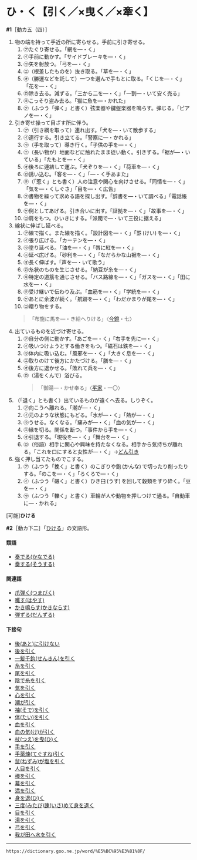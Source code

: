 # ひ・く【引く／×曳く／×牽く】

**\#1**［動カ五（四）］
1. 物の端を持って手近の所に寄らせる。手前に引き寄せる。    
    1.  ㋐たぐり寄せる。「網を―・く」        
    2.  ㋑手前に動かす。「サイドブレーキを―・く」        
    3.  ㋒矢を射放つ。「弓を―・く」        
    4.  ㋓（根差したものを）抜き取る。「草を―・く」        
    5.  ㋔（勝運などを託して）一つを選んで手もとに取る。「くじを―・く」「花を―・く」        
    6.  ㋕除き去る。減ずる。「三から二を―・く」「一割―・いて安く売る」        
    7.  ㋖こっそり盗み去る。「猫に魚を―・かれた」        
    8.  ㋗（ふつう「弾く」と書く）弦楽器や鍵盤楽器を鳴らす。弾じる。「ピアノを―・く」
2. 引き寄せ操って目ざす所に伴う。    
    1.  ㋐（引き綱を取って）連れ出す。「犬を―・いて散歩する」        
    2.  ㋑連行する。引き立てる。「警察に―・かれる」        
    3.  ㋒（手を取って）導き行く。「子供の手を―・く」        
    4.  ㋓（長い物が）地面などに触れたまま従い動く。引きずる。「裾が―・いている」「たもとを―・く」        
    5.  ㋔後ろに連結して運ぶ。「犬ぞりを―・く」「荷車を―・く」        
    6.  ㋕誘い込む。「客を―・く」「―・く手あまた」        
    7.  ㋖（「惹く」とも書く）人の注意や関心を向けさせる。「同情を―・く」「気を―・くしぐさ」「目を―・く広告」        
    8.  ㋗書物を繰って求める語を探し出す。「辞書を―・いて調べる」「電話帳を―・く」
    9.  ㋘例としてあげる。引き合いに出す。「証拠を―・く」「故事を―・く」        
    10.  ㋙肩をもつ。ひいきにする。「派閥で―・いて三役に据える」
3. 線状に伸ばし延べる。    
    1.  ㋐線で描く。また線を描く。「設計図を―・く」「罫 (けい) を―・く」        
    2.  ㋑張り広げる。「カーテンを―・く」        
    3.  ㋒塗り延べる。「油を―・く」「唇に紅を―・く」        
    4.  ㋓延べ広げる。「砂利を―・く」「なだらかな山裾を―・く」        
    5.  ㋔長く伸ばす。「声を―・いて歌う」        
    6.  ㋕糸状のものを生じさせる。「納豆が糸を―・く」        
    7.  ㋖特定の道筋を通じさせる。「バス路線を―・く」「ガスを―・く」「田に水を―・く」        
    8.  ㋗受け継いで伝わり及ぶ。「血筋を―・く」「学統を―・く」        
    9.  ㋘あとに余波が続く。「航跡を―・く」「わだかまりが尾を―・く」        
    10.  ㋙贈り物をする。
	>「布施に馬を―・き給へりける」〈[今鏡](https://dictionary.goo.ne.jp/word/%E4%BB%8A%E9%8F%A1/#jn-14881)・七〉
4. 出ているものを近づけ寄せる。    
    1.  ㋐自分の側に動かす。「あごを―・く」「右手を先に―・く」        
    2.  ㋑吸いつけようとする働きをもつ。「磁石は鉄を―・く」        
    3.  ㋒体内に吸い込む。「風邪を―・く」「大きく息を―・く」        
    4.  ㋓取りのけて後方にかたづける。「膳を―・く」        
    5.  ㋔後方に退かせる。「敗れて兵を―・く」        
    6.  ㋕（湯をくんで）浴びる。        
        >「御湯―・かせ奉る」〈[平家](https://dictionary.goo.ne.jp/word/%E5%B9%B3%E5%AE%B6%E7%89%A9%E8%AA%9E/#jn-198120)・一〇〉
5. （「退く」とも書く）出ているものが遠くへ去る。しりぞく。    
    1.  ㋐向こうへ離れる。「潮が―・く」        
    2.  ㋑元のような状態にもどる。「水が―・く」「熱が―・く」        
    3.  ㋒うせる。なくなる。「痛みが―・く」「血の気が―・く」        
    4.  ㋓縁を切る。関係を断つ。「事件から手を―・く」        
    5.  ㋔引退する。「現役を―・く」「舞台を―・く」        
    6.  ㋕（俗語）相手に関心や興味を持たなくなる。相手から気持ちが離れる。「これを口にすると女性が―・く」→[どん引き](https://dictionary.goo.ne.jp/word/%E3%81%A9%E3%82%93%E5%BC%95%E3%81%8D/#jn-162125)
6. 強く押し当てたものでこする。    
    1.  ㋐（ふつう「挽く」と書く）のこぎりや鉋 (かんな) で切ったり削ったりする。「のこを―・く」「ろくろで―・く」        
    2.  ㋑（ふつう「碾く」と書く）ひき臼 (うす) を回して穀類をすり砕く。「豆を―・く」 
    3.  ㋒（ふつう「轢く」と書く）車輪が人や動物を押しつけて通る。「自動車に―・かれる」
        

\[可能\]**ひける**

**\#2**［動カ下二］「[ひける](https://dictionary.goo.ne.jp/word/%E5%BC%95%E3%81%91%E3%82%8B/#jn-184136)」の文語形。

#### 類語

-   [奏でる(かなでる)](https://dictionary.goo.ne.jp/word/%E5%A5%8F%E3%81%A7%E3%82%8B/#jn-43512)
-   [奏する(そうする)](https://dictionary.goo.ne.jp/word/%E5%A5%8F%E3%81%99%E3%82%8B/#jn-128882)

#### 関連語

-   [爪弾く(つまびく)](https://dictionary.goo.ne.jp/word/%E7%88%AA%E5%BC%BE%E3%81%8F/#jn-148176)
-   [囃す(はやす)](https://dictionary.goo.ne.jp/word/%E5%9B%83%E3%81%99/#jn-179493)
-   [かき鳴らす(かきならす)](https://dictionary.goo.ne.jp/word/%E6%8E%BB%E3%81%8D%E9%B3%B4%E3%82%89%E3%81%99/#jn-38288)
-   [弾ずる(だんずる)](https://dictionary.goo.ne.jp/word/%E5%BC%BE%E3%81%9A%E3%82%8B/#jn-140200)

#### 下接句

-   [後(あと)に引けない](https://dictionary.goo.ne.jp/word/%E5%BE%8C%E3%81%AB%E5%BC%95%E3%81%91%E3%81%AA%E3%81%84/#jn-5111)
-   [後を引く](https://dictionary.goo.ne.jp/word/%E5%BE%8C%E3%82%92%E5%BC%95%E3%81%8F/#jn-5116)
-   [一髪千鈞(せんきん)を引く](https://dictionary.goo.ne.jp/word/%E4%B8%80%E9%AB%AA%E5%8D%83%E9%88%9E%E3%82%92%E5%BC%95%E3%81%8F/#jn-13634)
-   [糸を引く](https://dictionary.goo.ne.jp/word/%E7%B3%B8%E3%82%92%E5%BC%95%E3%81%8F/#jn-13892)
-   [尾を引く](https://dictionary.goo.ne.jp/word/%E5%B0%BE%E3%82%92%E5%BC%95%E3%81%8F/#jn-27043)
-   [陰で糸を引く](https://dictionary.goo.ne.jp/word/%E9%99%B0%E3%81%A7%E7%B3%B8%E3%82%92%E5%BC%95%E3%81%8F/#jn-39424)
-   [気を引く](https://dictionary.goo.ne.jp/word/%E6%B0%97%E3%82%92%E5%BC%95%E3%81%8F/#jn-50143)
-   [心を引く](https://dictionary.goo.ne.jp/word/%E5%BF%83%E3%82%92%E5%BC%95%E3%81%8F/#jn-78078)
-   [潮が引く](https://dictionary.goo.ne.jp/word/%E6%BD%AE%E3%81%8C%E5%BC%95%E3%81%8F/#jn-93925)
-   [袖(そで)を引く](https://dictionary.goo.ne.jp/word/%E8%A2%96%E3%82%92%E5%BC%95%E3%81%8F/#jn-130891)
-   [体(たい)を引く](https://dictionary.goo.ne.jp/word/%E4%BD%93%E3%82%92%E5%BC%95%E3%81%8F/#jn-132356)
-   [血を引く](https://dictionary.goo.ne.jp/word/%E8%A1%80%E3%82%92%E5%BC%95%E3%81%8F/#jn-140806)
-   [血の気(け)が引く](https://dictionary.goo.ne.jp/word/%E8%A1%80%E3%81%AE%E6%B0%97%E3%81%8C%E5%BC%95%E3%81%8F/#jn-142142)
-   [杖(つえ)を曳(ひ)く](https://dictionary.goo.ne.jp/word/%E6%9D%96%E3%82%92%E6%9B%B3%E3%81%8F/#jn-146470)
-   [手を引く](https://dictionary.goo.ne.jp/word/%E6%89%8B%E3%82%92%E5%BC%95%E3%81%8F/#jn-148931)
-   [手薬煉(てぐすね)引く](https://dictionary.goo.ne.jp/word/%E6%89%8B%E8%96%AC%E7%B7%B4%E5%BC%95%E3%81%8F/#jn-151158)
-   [鼠(ねずみ)が塩を引く](https://dictionary.goo.ne.jp/word/%E9%BC%A0%E3%81%8C%E5%A1%A9%E3%82%92%E5%BC%95%E3%81%8F/#jn-170096)
-   [人目を引く](https://dictionary.goo.ne.jp/word/%E4%BA%BA%E7%9B%AE%E3%82%92%E5%BC%95%E3%81%8F/#jn-186296)
-   [棒を引く](https://dictionary.goo.ne.jp/word/%E6%A3%92%E3%82%92%E5%BC%95%E3%81%8F/#jn-200989)
-   [幕を引く](https://dictionary.goo.ne.jp/word/%E5%B9%95%E3%82%92%E5%BC%95%E3%81%8F/#jn-207480)
-   [満を引く](https://dictionary.goo.ne.jp/word/%E6%BA%80%E3%82%92%E5%BC%95%E3%81%8F/#jn-210290)
-   [身を退(ひ)く](https://dictionary.goo.ne.jp/word/%E8%BA%AB%E3%82%92%E9%80%80%E3%81%8F/#jn-210727)
-   [三度(みたび)諫(いさ)めて身を退く](https://dictionary.goo.ne.jp/word/%E4%B8%89%E5%BA%A6%E8%AB%AB%E3%82%81%E3%81%A6%E8%BA%AB%E3%82%92%E9%80%80%E3%81%8F/#jn-212126)
-   [目を引く](https://dictionary.goo.ne.jp/word/%E7%9B%AE%E3%82%92%E5%BC%95%E3%81%8F/#jn-216418)
-   [湯を引く](https://dictionary.goo.ne.jp/word/%E6%B9%AF%E3%82%92%E5%BC%95%E3%81%8F/#jn-223551)
-   [弓を引く](https://dictionary.goo.ne.jp/word/%E5%BC%93%E3%82%92%E5%BC%95%E3%81%8F/#jn-225681)
-   [我が田へ水を引く](https://dictionary.goo.ne.jp/word/%E6%88%91%E3%81%8C%E7%94%B0%E3%81%B8%E6%B0%B4%E3%82%92%E5%BC%95%E3%81%8F/#jn-237543)

---
`https://dictionary.goo.ne.jp/word/%E5%BC%95%E3%81%8F/`